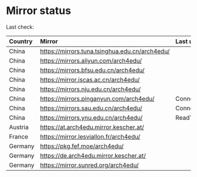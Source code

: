 <script src="./time.js"></script>
# Mirror status
Last check: <script type="text/javascript">localize(1675883788.4735596);</script>

|Country|Mirror|Last update|
|:------|:-----|:----------|
|China|https://mirrors.tuna.tsinghua.edu.cn/arch4edu/|<script type="text/javascript">localize(1675838131);</script>|
|China|https://mirrors.aliyun.com/arch4edu/|<script type="text/javascript">localize(1675794889);</script>|
|China|https://mirrors.bfsu.edu.cn/arch4edu/|<script type="text/javascript">localize(1675838131);</script>|
|China|https://mirror.iscas.ac.cn/arch4edu/|<script type="text/javascript">localize(1675838131);</script>|
|China|https://mirrors.nju.edu.cn/arch4edu/|<script type="text/javascript">localize(1675838131);</script>|
|China|https://mirrors.pinganyun.com/arch4edu/|ConnectionError|
|China|https://mirrors.sau.edu.cn/arch4edu/|ConnectionError|
|China|https://mirrors.ynu.edu.cn/arch4edu/|ReadTimeout|
|Austria|https://at.arch4edu.mirror.kescher.at/|<script type="text/javascript">localize(1675838131);</script>|
|France|https://mirror.lesviallon.fr/arch4edu/|<script type="text/javascript">localize(1675708418);</script>|
|Germany|https://pkg.fef.moe/arch4edu/|<script type="text/javascript">localize(1675838131);</script>|
|Germany|https://de.arch4edu.mirror.kescher.at/|<script type="text/javascript">localize(1675838131);</script>|
|Germany|https://mirror.sunred.org/arch4edu/|<script type="text/javascript">localize(1675838131);</script>|

<script src="./tablefilter/tablefilter.js"></script>
<script src="./table.js"></script>